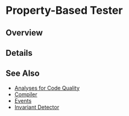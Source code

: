 Property-Based Tester
=====================

## Overview




## Details




## See Also
* [Analyses for Code Quality](Analyses_for_Code_Quality.md)
* [Compiler](Compiler.md)
* [Events](Events.md)
* [Invariant Detector](Invariant_Detector.md)
